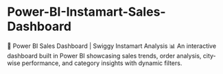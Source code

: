 # Power-BI-Instamart-Sales-Dashboard
🚀 Power BI Sales Dashboard | Swiggy Instamart Analysis 📊 An interactive dashboard built in Power BI showcasing sales trends, order analysis, city-wise performance, and category insights with dynamic filters.
